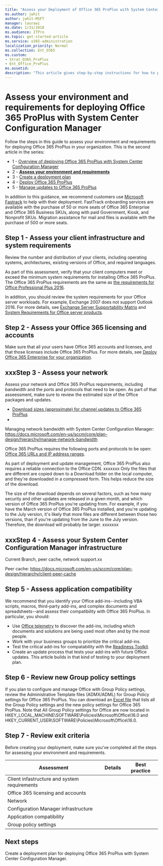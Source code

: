```yaml
---
title: "Assess your Deployment of Office 365 ProPlus with System Center Configuration Manager"
ms.author: jwhit
author: jwhit-MSFT
manager: laurawi
ms.date: 1/31/2018
ms.audience: ITPro
ms.topic: get-started-article
ms.service: o365-administration
localization_priority: Normal
ms.collection: Ent_O365
ms.custom:
- Strat_O365_ProPlus
- Ent_Office_ProPlus
ms.assetid:
description: "This article gives step-by-step instructions for how to plan your deployment of Office 365 ProPlus with System Center Configuration Manager. The article is intended for administrators in enterprise environments working with hundreds or thousands of computers."
---
```


# Assess your environment and requirements for deploying Office 365 ProPlus with System Center Configuration Manager

Follow the steps in this guide to assess your environment and requirements for deploying Office 365 ProPlus in your organization. This is the second article in the series:

 - 1 - [Overview of deploying Office 365 ProPlus with System Center Configuration Manager](overview-deploy-office-365-proplus-with-Configuration-Manager.md)
 - 2 - **[Assess your environment and requirements](assess-deploy-office-365-proplus-with-Configuration-Manager.md)** 
 - 3 - [Create a deployment plan](plan-deploy-office-365-proplus-with-Configuration-Manager.md)
 - 4 - [Deploy Office 365 ProPlus](deploy-office-365-proplus-with-Configuration-Manager.md) 
 - 5 - [Manage updates to Office 365 ProPlus](manage-updates-to-office-365-proplus-with-system-center-configuration-manager.md)

  
In addition to this guidance, we recommend customers use [Microsoft Fastrack](https://fasttrack.microsoft.com/office) to help with their deployment. FastTrack onboarding services are available with the purchase of 50 or more seats of Office 365 Enterprise and Office 365 Business SKUs, along with paid Government, Kiosk, and Nonprofit SKUs. Migration assistance for mail and files is available with the purchase of 500 or more seats.

## Step 1 - Assess your client infrastructure and system requirements

Review the number and distribution of your clients, including operating systems, architectures, existing versions of Office, and required languages.

As part of this assessment, verify that your client computers meet or exceed the minimum system requirements for installing Office 365 ProPlus. The Office 365 ProPlus requirements are the same as [the requirements for Office Professional Plus 2016](https://products.office.com/en-us/office-system-requirements#Office2016-suites-section).

In addition, you should review the system requirements for your Office server workloads. For example, Exchange 2007 does not support Outlook 2016. For more details, see [Exchange Server Supportability Matrix](https://technet.microsoft.com/library/ff728623(v=exchg.150).aspx) and [System Requirements for Office server products](https://products.office.com/en-US/office-system-requirements).

## Step 2 - Assess your Office 365 licensing and accounts

Make sure that all your users have Office 365 accounts and licenses, and that those licenses include Office 365 ProPlus. For more details, see [Deploy Office 365 Enterprise for your organization](https://support.office.com/en-us/article/Deploy-Office-365-Enterprise-for-your-organization-ee73dafb-be54-492e-bcfd-0fbfb5f65e94?ui=en-US&rs=en-US&ad=US).

## xxxStep 3 - Assess your network

Assess your network and Office 365 ProPlus requirements, including bandwidth and the ports and protocols that need to be open. As part of that asseessment, make sure to review the estimated size of the Office packages and updates. 

- [Download sizes (approximate) for channel updates to Office 365 ProPlus](https://support.office.com/en-us/article/Download-sizes-approximate-for-channel-updates-to-Office-365-ProPlus-190f41e4-064d-486b-9c95-db08f973687c) 
- 

Managing network bandwidth with System Center Configuration Manager: https://docs.microsoft.com/en-us/sccm/core/plan-design/hierarchy/manage-network-bandwidth

Office 365 ProPlus requires the following ports and protocols to be open: [Office 365 URLs and IP address ranges](https://support.office.com/en-us/article/Office-365-URLs-and-IP-address-ranges-8548a211-3fe7-47cb-abb1-355ea5aa88a2?ui=en-US&rs=en-US&ad=US).

As part of deployment and update management, Office 365 ProPlus also requires a reliable connection to the Office CDN.
xxxxxxx
Only the files that are different are copied down to a Download folder on the local computer, and they're downloaded in a compressed form. This helps reduce the size of the download.

The size of the download depends on several factors, such as how many security and other updates are released in a given month, and which version of Office 365 ProPlus you're updating from. For example, if you have the March version of Office 365 ProPlus installed, and you're updating to the July version, it's likely that more files are different between those two versions, than if you're updating from the June to the July version. Therefore, the download will probably be larger.
xxxxxxx

## xxxStep 4 - Assess your System Center Configuration Manager infrastructure

Current Branch, peer cache, network support.xx

Peer cache: https://docs.microsoft.com/en-us/sccm/core/plan-design/hierarchy/client-peer-cache

## Step 5 - Assess application compatibility

We recommend that you identify your Office add-ins--including VBA scripts, macros, third-party add-ins, and complex documents and spreadsheets--and assess their compatibility with Office 365 ProPlus. In particular, you should:

- Use [Office telemetry](https://technet.microsoft.com/EN-US/library/ff394407(v=office.16).aspx) to discover the add-ins, including which documents and solutions are being used most often and by the most people.
- Work with your business groups to prioritize the critical add-ins.
- Test the critical add-ins for compatability with the [Readiness Toolkit](use-the-readiness-toolkit-to-assess-application-compatibility-for-office-365-pro.md). 
- Create an update process that tests your add-ins with future Office updates. This article builds in that kind of testing to your deployment plan. 

## Step 6 - Review new Group policy settings

If you plan to configure and manage Office with Group Policy settings, review the Administrative Template files (ADMX/ADML) for Group Policy settings for Office 365 ProPlus. You can download an [Excel file](https://www.microsoft.com/en-us/download/details.aspx?id=49030) that lists all the Group Policy settings and the new policy settings for Office 365 ProPlus. Note that All Group Policy settings for Office are now located in HKEY_LOCAL_MACHINE\SOFTWARE\Policies\Microsoft\Office\16.0 and HKEY_CURRENT_USER\SOFTWARE\Policies\Microsoft\Office\16.0.

## Step 7 - Review exit criteria

Before creating your deployment, make sure you've completed all the steps for assessing your environment and requirements.

|Assessment                                        |Details                                 |Best practice                           |
|--------------------------------------------------|----------------------------------------|----------------------------------------|
|Client infastructure and system requirements      |||
|Office 365 licensing and accounts                 |||
|Network                                           |||
|Configuration Manager infrastructure              |||
|Application compatibility                         |||
|Group policy settings                             |||

## Next steps

Create a deployment plan for deploying Office 365 ProPlus with System Center Configuration Manager.


